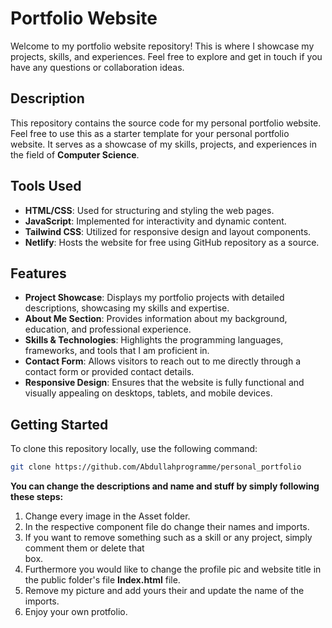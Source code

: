 # Portfolio Website

Welcome to my portfolio website repository! This is where I showcase my projects, skills, and experiences. Feel free to explore and get in touch if you have any questions or collaboration ideas.

## Description

This repository contains the source code for my personal portfolio website. Feel free to use this as a starter template for your personal portfolio website. It serves as a showcase of my skills, projects, and experiences in the field of **Computer Science**.

## Tools Used

- **HTML/CSS**: Used for structuring and styling the web pages.
- **JavaScript**: Implemented for interactivity and dynamic content.
- **Tailwind CSS**: Utilized for responsive design and layout components.
- **Netlify**: Hosts the website for free using GitHub repository as a source.
## Features

- **Project Showcase**: Displays my portfolio projects with detailed descriptions, showcasing my skills and expertise.
- **About Me Section**: Provides information about my background, education, and professional experience.
- **Skills & Technologies**: Highlights the programming languages, frameworks, and tools that I am proficient in.
- **Contact Form**: Allows visitors to reach out to me directly through a contact form or provided contact details.
- **Responsive Design**: Ensures that the website is fully functional and visually appealing on desktops, tablets, and mobile devices.

## Getting Started

To clone this repository locally, use the following command:

```bash
git clone https://github.com/Abdullahprogramme/personal_portfolio
```

**You can change the descriptions and name and stuff by simply following these steps:**
1. Change every image in the Asset folder.
2. In the respective component file do change their names and imports.
3. If you want to remove something such as a skill or any project, simply comment them or delete that <div> box.
4. Furthermore you would like to change the profile pic and website title in the public folder's file **Index.html** file.
5. Remove my picture and add yours their and update the name of the imports.
6. Enjoy your own protfolio.
